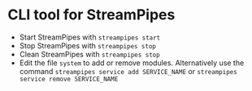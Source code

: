 # CLI tool for StreamPipes

* Start StreamPipes with `streampipes start`
* Stop StreamPipes with `streampipes stop`
* Clean StreamPipes with `streampipes stop`
* Edit the file `system` to add or remove modules. Alternatively use the command `streampipes service add SERVICE_NAME` or `streampipes service remove SERVICE_NAME`
